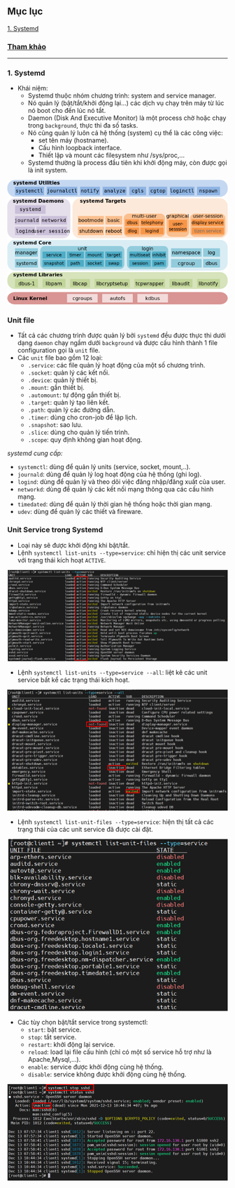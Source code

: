 ## Mục lục    
[1. Systemd](#1)       

### [Tham khảo](#3)    

----  

<a name='1'></a>        
### 1. Systemd        

- Khái niệm:      
   - Systemd thuộc nhóm chương trình: system and service manager.      
   - Nó quản lý (bật/tắt/khởi động lại...) các dịch vụ chạy trên máy từ lúc nó boot cho đến lúc nó tắt.       
   - Daemon (Disk And Executive Monitor) là một process chờ hoặc chạy trong `background`, thực thi đa số tasks.     
   - Nó cũng quản lý luôn cả hệ thống (system) cụ thể là các công việc:    
       - set tên máy (hostname).      
       - Cấu hình loopback interface.     
       - Thiết lập và mount các filesystem như /sys/proc,...     
   - Systemd thường là process đầu tiên khi khởi động máy, còn được gọi là init system.      

![image](image/11.0.png)   

### Unit file   

- Tất cả các chương trình được quản lý bởi `systemd` đều được thực thi dưới dạng `daemon` chạy ngầm dưới `background` và được cấu hình thành 1 file configuration gọi là `unit` file.     
- Các `unit` file bao gồm 12 loại:    
   - `.service`: các file quản lý hoạt động của một số chương trình.         
   - `.socket`: quản lý các kết nối.     
   - `.device`: quản lý thiết bị.   
   - `.mount`: gắn thiết bị.   
   - `.automount`: tự động gắn thiết bị.     
   - `.target`: quản lý tạo liên kết.   
   - `.path`: quản lý các đường dẫn.    
   - `.timer`: dùng cho cron-job để lập lịch.    
   - `.snapshot`: sao lưu.  
   - `.slice`: dùng cho quản lý tiến trình.   
   - `.scope`: quy định không gian hoạt động.     

*systemd cung cấp:*      
- `systemctl`: dùng để quản lý units (service, socket, mount,..). 
- `journald`: dùng để quản lý log hoạt động của hệ thống (ghi log).     
- `logind`: dùng để quản lý và theo dõi việc đăng nhập/đăng xuất của user.   
- `networkd`: dùng để quản lý các kết nối mạng thông qua các cấu hình mạng.    
- `timedated`: dùng để quản lý thời gian hệ thống hoặc thời gian mạng.    
- `udev`: dùng để quản lý các thiết và fireware.           

### Unit Service trong Systemd     
- Loại này sẽ được khởi động khi bật/tắt.    
- Lệnh `systemctl list-units --type=service`: chỉ hiện thị các unit service với trạng thái kích hoạt `ACTIVE`.      

![image](image/11.2.png)  
- Lệnh `systemctl list-units --type=service --all`: liệt kê các unit service bất kể các trạng thái kích hoạt.     

![image](image/11.3.png) 
       
- Lệnh `systemctl list-unit-files --type=service`: hiện thị tất cả các trạng thái của các unit service đã được cài đặt.    

![image](image/11.1.png)      

- Các tùy chọn bật/tắt service trong systemctl:   
    - `start`: bật service.  
    - `stop`: tắt service.   
    - `restart`: khởi động lại service.    
    - `reload`: load lại file cấu hình (chỉ có một số service hỗ trợ như là Apache,Mysql,...).    
    - `enable`: service được khởi động cùng hệ thống.   
    - `disable`: service không được khởi động cùng hệ thống.    

![image](image/11.4.png)    














